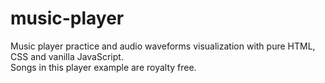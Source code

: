 # music-player
Music player practice and audio waveforms visualization with pure HTML, CSS and vanilla JavaScript.<br/>
Songs in this player example are royalty free.
